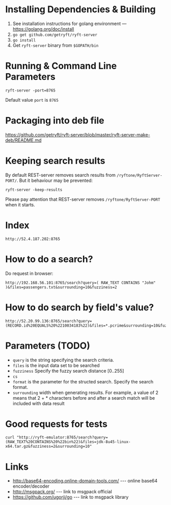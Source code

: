 
# Installing Dependencies & Building

1. See installation instructions for golang environment — https://golang.org/doc/install
2. ``go get github.com/getryft/ryft-server``
3. ``go install``
4. Get ``ryft-server`` binary from ``$GOPATH/bin``

# Running & Command Line Parameters

```
ryft-server -port=8765
```
Default value ``port`` is ``8765``
# Packaging into deb file

https://github.com/getryft/ryft-server/blob/master/ryft-server-make-deb/README.md

# Keeping search results

By default REST-server removes search results from ``/ryftone/RyftServer-PORT/``. But it behaviour may be prevented:

```
ryft-server -keep-results
```
Please pay attention that REST-server removes ``/ryftone/RyftServer-PORT`` when it starts.

# Index

```
http://52.4.187.202:8765
```

# How to do a search?
Do request in browser:

```
http://192.168.56.101:8765/search?query=( RAW_TEXT CONTAINS "Johm" )&files=passengers.txt&surrounding=10&fuzziness=2

```

# How to do search by field's value?

```
http://52.20.99.136:8765/search?query=(RECORD.id%20EQUALS%20%2210034183%22)&files=*.pcrime&surrounding=10&fuzziness=0&format=xml

```

# Parameters (TODO)
* ``query`` is the string specifying the search criteria.
* ``files``  is the input data set to be searched
* ``fuzziness`` Specify the fuzzy search distance [0..255]
* ``cs``
* ``format`` is the parameter for the structed search. Specify the search format.
* ``surrounding`` width when generating results. For example, a value of 2 means that 2 + * characters before and after a search match will be included with data result


# Good requests for tests

```
curl "http://ryft-emulator:8765/search?query=(RAW_TEXT%20CONTAINS%20%22bin%22)&files=jdk-8u45-linux-x64.tar.gz&fuzziness=2&surrounding=10"
```

# Links
 * http://base64-encoding.online-domain-tools.com/ --- online base64 encoder/decoder
 * http://msgpack.org/ --- link to msgpack official
 * https://github.com/ugorji/go --- link to msgpack library

